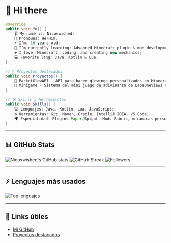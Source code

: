 # 👋 Hi there

```java
@Override
public void Yo() {
    👂 My name is: Nicoswished;
    👨 Pronouns: He/Him;
    ⚡ I'm: 16 years old;
    🌱 I’m currently learning: Advanced Minecraft plugin & mod development;
    ❤️ I love: Minecraft, coding, and creating new mechanics;
    💻 Favorite lang: Java, Kotlin & Lua;
}

// 🌟 Proyectos destacados
public void Proyectos() {
    🔹 PacketGlowAPI - API para hacer glowings personalizados en Minecraft sin usar Teams;
    🔹 Minigame - Sistema del mini juego de adivinanza de LaosOneViews Paper/Spigot;
}

// 🛠️ Skills y herramientas
public void Skills() {
    💻 Lenguajes: Java, Kotlin, Lua, JavaScript;
    ⚙️ Herramientas: Git, Maven, Gradle, IntelliJ IDEA, VS Code;
    🌍 Especialidad: Plugins Paper/Spigot, Mods Fabric, mecánicas personalizadas en Minecraft;
}
```

---

## 📊 GitHub Stats

![Nicoswished's GitHub stats](https://github-readme-stats.vercel.app/api?username=Nicoswished&show_icons=true&count_private=true&theme=material-palenight&hide_border=true)
![GitHub Streak](https://github-readme-streak-stats.herokuapp.com/?user=Nicoswished&theme=dark&hide_border=true)
![Followers](https://img.shields.io/github/followers/Nicoswished?style=for-the-badge)

---

## ⚡ Lenguajes más usados

![Top lenguajes](https://github-readme-stats.vercel.app/api/top-langs/?username=Nicoswished&layout=compact&theme=dark&hide_border=true)

---

## 📌 Links útiles

* [Mi GitHub](https://github.com/Nicoswished)
* [Proyectos destacados](https://github.com/Nicoswished?tab=repositories)
